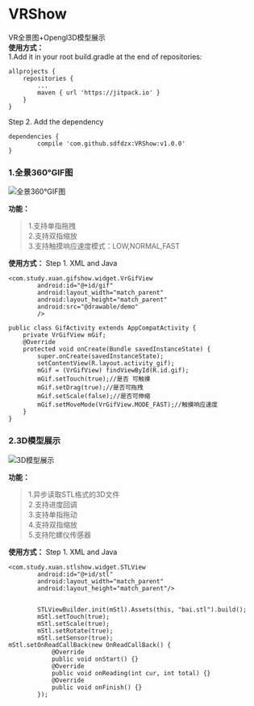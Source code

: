 # VRShow
VR全景图+Opengl3D模型展示  
**使用方式：**  
1.Add it in your root build.gradle at the end of repositories:

	allprojects {
		repositories {
			...
			maven { url 'https://jitpack.io' }
		}
	}
Step 2. Add the dependency

	dependencies {
	        compile 'com.github.sdfdzx:VRShow:v1.0.0'
	}
### 1.全景360°GIF图
![全景360°GIF图](https://github.com/sdfdzx/VRShow/blob/master/gif/gifdemofinal.gif)  

**功能：**  
>1.支持单指拖拽  
>2.支持双指缩放  
>3.支持触摸响应速度模式：LOW,NORMAL,FAST    

**使用方式：**
Step 1. XML and Java
```
<com.study.xuan.gifshow.widget.VrGifView
        android:id="@+id/gif"
        android:layout_width="match_parent"
        android:layout_height="match_parent"
        android:src="@drawable/demo"
        />

public class GifActivity extends AppCompatActivity {
    private VrGifView mGif;
    @Override
    protected void onCreate(Bundle savedInstanceState) {
        super.onCreate(savedInstanceState);
        setContentView(R.layout.activity_gif);
        mGif = (VrGifView) findViewById(R.id.gif);
        mGif.setTouch(true);//是否 可触摸
        mGif.setDrag(true);//是否可拖拽
        mGif.setScale(false);//是否可伸缩
        mGif.setMoveMode(VrGifView.MODE_FAST);//触摸响应速度
    }
}
```
### 2.3D模型展示  
![3D模型展示](https://github.com/sdfdzx/VRShow/blob/master/gif/book.gif)  

**功能：**  
>1.异步读取STL格式的3D文件  
>2.支持进度回调  
>3.支持单指拖动  
>4.支持双指缩放  
>5.支持陀螺仪传感器  

**使用方式：**
Step 1. XML and Java
```
<com.study.xuan.stlshow.widget.STLView
        android:id="@+id/stl"
        android:layout_width="match_parent"
        android:layout_height="match_parent"/>


        STLViewBuilder.init(mStl).Assets(this, "bai.stl").build();
        mStl.setTouch(true);
        mStl.setScale(true);
        mStl.setRotate(true);
        mStl.setSensor(true);
mStl.setOnReadCallBack(new OnReadCallBack() {
            @Override
            public void onStart() {}
            @Override
            public void onReading(int cur, int total) {}
            @Override
            public void onFinish() {}
        });
```
